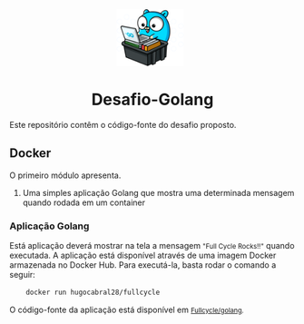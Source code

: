 <div align="center" id="top"> 
  <img src="./golang-icone.png" alt="Fullcycle" height=100/>
  &#xa0;
</div>

<h1 align="center">Desafio-Golang</h1>

Este repositório contêm o código-fonte do desafio proposto.

## Docker

O primeiro módulo apresenta.

1. Uma simples aplicação Golang que mostra uma determinada mensagem quando rodada em um  container

### Aplicação Golang
Está aplicação deverá mostrar na tela a mensagem <small>"Full Cycle Rocks!!"</small> quando executada. A aplicação está disponível através de uma imagem Docker armazenada no Docker Hub. Para executá-la, basta rodar o comando a seguir:

```bash
    docker run hugocabral28/fullcycle
```

O código-fonte da aplicação está disponível em <small>[Fullcycle/golang](golang/app.go).</small>